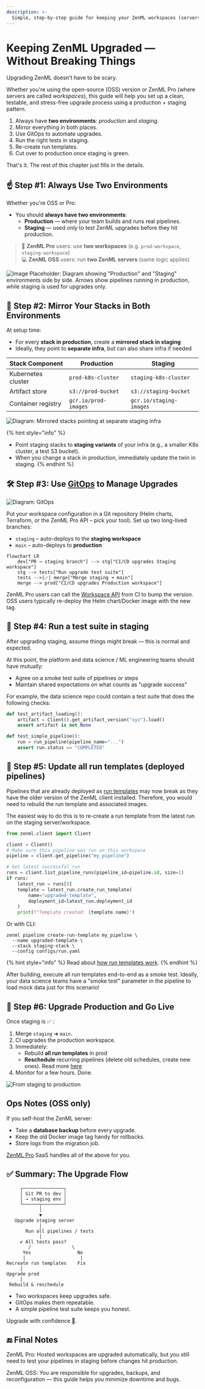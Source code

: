 ```yaml
---
description: >-
  Simple, step-by-step guide for keeping your ZenML workspaces (servers) up to date without breaking your teams.
---
```


# Keeping ZenML Upgraded — Without Breaking Things

Upgrading ZenML doesn't have to be scary.

Whether you're using the open-source (OSS) version or ZenML Pro (where servers are called _workspaces_), this guide will help you set up a clean, testable, and stress-free upgrade process using a production + staging pattern.

1. Always have **two environments**: _production_ and _staging_.
2. Mirror everything in both places.
3. Use GitOps to automate upgrades.
4. Run the right tests in staging.
5. Re-create run templates.
6. Cut over to production once staging is green.


That's it. The rest of this chapter just fills in the details.

## ☝️ Step #1: Always Use Two Environments

Whether you're OSS or Pro:

- You should **always have two environments**:
  - **Production** — where your team builds and runs real pipelines.
  - **Staging** — used *only* to test ZenML upgrades before they hit production.

> 🏢 **ZenML Pro** users: use **two workspaces** (e.g. `prod-workspace`, `staging-workspace`)  
> 💻 **ZenML OSS** users: run **two ZenML servers** (same logic applies)

![Image Placeholder: Diagram showing "Production" and "Staging" environments side by side. Arrows show pipelines running in production, while staging is used for upgrades only.](../../.gitbook/assets/upgrading_zenml_prod_staging_env.png)

## 🧱 Step #2: Mirror Your Stacks in Both Environments

At setup time:

- For every **stack in production**, create a **mirrored stack in staging**
- Ideally, they point to **separate infra**, but can also share infra if needed

| Stack Component     | Production              | Staging                   |
|---------------------|--------------------------|----------------------------|
| Kubernetes cluster  | `prod-k8s-cluster`       | `staging-k8s-cluster`     |
| Artifact store      | `s3://prod-bucket`       | `s3://staging-bucket`     |
| Container registry  | `gcr.io/prod-images`     | `gcr.io/staging-images`   |


![Diagram: Mirrored stacks pointing at separate staging infra](../../.gitbook/assets/upgrading_zenml_stacks_env.png)

{% hint style="info" %}
* Point staging stacks to **staging variants** of your infra (e.g., a smaller K8s cluster, a test S3 bucket).
* When you change a stack in production, immediately update the twin in staging.
{% endhint %}

## 🛠️ Step #3: Use [GitOps](https://about.gitlab.com/topics/gitops/) to Manage Upgrades

![Diagram: GitOps](../../.gitbook/assets/upgrading_zenml_gitops.png)

Put your workspace configuration in a Git repository (Helm charts, Terraform, or the ZenML Pro API – pick your tool). Set up two long-lived branches:

* `staging`  – auto-deploys to the **staging workspace**
* `main`     – auto-deploys to **production**


```mermaid
flowchart LR
    dev["PR → staging branch"] --> stg["CI/CD upgrades Staging workspace"]
    stg --> tests["Run upgrade test suite"]
    tests -->|✅| merge["Merge staging ➜ main"]
    merge --> prod["CI/CD upgrades Production workspace"]
```

ZenML Pro users can call the [Workspace API](https://cloudapi.zenml.io/) from CI to bump the version. OSS users typically re-deploy the Helm chart/Docker image with the new tag.

## 🤝 Step #4: Run a test suite in staging

After upgrading staging, assume things might break — this is normal and expected.

At this point, the platform and data science / ML engineering teams should have mutually:

* Agree on a smoke test suite of pipelines or steps
* Maintain shared expectations on what counts as "upgrade success"

For example, the data science repo could contain a test suite that does the following checks:

```python
def test_artifact_loading():
    artifact = Client().get_artifact_version("xyz").load()
    assert artifact is not None

def test_simple_pipeline():
    run = run_pipeline(pipeline_name="...")
    assert run.status == "COMPLETED"
```

## 🔄 Step #5: Update all run templates (deployed pipelines)

Pipelines that are already deployed as [run templates](https://docs.zenml.io/concepts/templates) may now break as they have the older version of the ZenML client installed. Therefore, you would need to rebuild the run template and associated images.

The easiest way to do this is to re-create a run template from the latest run on the staging server/workspace.

```python
from zenml.client import Client

client = Client()
# Make sure this pipeline was run on this workspace
pipeline = client.get_pipeline("my_pipeline")

# Get latest successful run
runs = client.list_pipeline_runs(pipeline_id=pipeline.id, size=1)
if runs:
    latest_run = runs[0]
    template = latest_run.create_run_template(
        name="upgraded-template",
        deployment_id=latest_run.deployment_id
    )
    print(f"Template created: {template.name}")
```

Or with CLI:

```shell
zenml pipeline create-run-template my_pipeline \
  --name upgraded-template \
  --stack staging-stack \
  --config configs/run.yaml
```

{% hint style="info" %}
Read about [how run templates work](https://docs.zenml.io/user-guides/tutorial/trigger-pipelines-from-external-systems).
{% endhint %}

After building, execute all run templates end-to-end as a smoke test.
Ideally, your data science teams have a "smoke test" parameter in the pipeline
to load mock data just for this scenario!

## 🚀 Step #6: Upgrade Production and Go Live

Once staging is ✅ :

1. Merge `staging` ➜ `main`.
2. CI upgrades the production workspace.
3. Immediately:
   * Rebuild **all run templates** in prod
   * **Reschedule** recurring pipelines (delete old schedules, create new ones). Read more [here](https://docs.zenml.io/user-guides/tutorial/managing-scheduled-pipelines)
4. Monitor for a few hours. Done.

![From staging to production](../../.gitbook/assets/upgrading_zenml_staging_to_prod.png)

## Ops Notes (OSS only)

If you self-host the ZenML server:

* Take a **database backup** before every upgrade.
* Keep the old Docker image tag handy for rollbacks.
* Store logs from the migration job.

[ZenML Pro](http://zenml.io/pro) SaaS handles all of the above for you.

## ✅ Summary: The Upgrade Flow

```
     ┌───────────────┐
     │ Git PR to dev │
     │ → staging env │
     └──────┬────────┘
            │
            ▼
   Upgrade staging server
            │
       Run all pipelines / tests
            │
     ✔ All tests pass?
        /               \
      Yes                 No
      |                    |
Recreate run templates    Fix
     │
Upgrade prod
     |
 Rebuild & reschedule

```

* Two workspaces keep upgrades safe.
* GitOps makes them repeatable.
* A simple pipeline test suite keeps you honest.

Upgrade with confidence 🚀.

## 🔚 Final Notes

ZenML Pro: Hosted workspaces are upgraded automatically, but you still need to test your pipelines in staging before changes hit production.

ZenML OSS: You are responsible for upgrades, backups, and reconfiguration — this guide helps you minimize downtime and bugs.